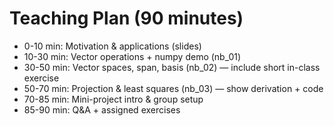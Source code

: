 <!-- Math rendered using GitHub Markdown: use ![](https://render.githubusercontent.com/render/math?math=...) and 

![](https://render.githubusercontent.com/render/math?math=...)

 -->

# Teaching Plan (90 minutes)
- 0-10 min: Motivation & applications (slides)
- 10-30 min: Vector operations + numpy demo (nb_01)
- 30-50 min: Vector spaces, span, basis (nb_02) — include short in-class exercise
- 50-70 min: Projection & least squares (nb_03) — show derivation + code
- 70-85 min: Mini-project intro & group setup
- 85-90 min: Q&A + assigned exercises